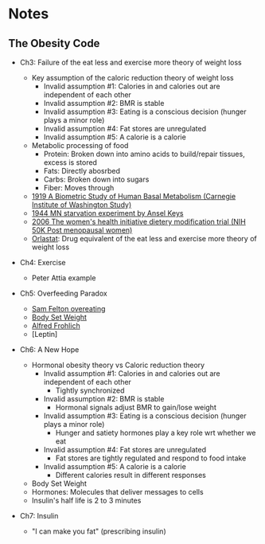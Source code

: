 

# Notes

## The Obesity Code

- Ch3: Failure of the eat less and exercise more theory of weight loss
  - Key assumption of the caloric reduction theory of weight loss
    - Invalid assumption #1: Calories in and calories out are independent of each other
    - Invalid assumption #2: BMR is stable
    - Invalid assumption #3: Eating is a conscious decision (hunger plays a minor role)
    - Invalid assumption #4: Fat stores are unregulated
    - Invalid assumption #5: A calorie is a calorie
  - Metabolic processing of food
    - Protein: Broken down into amino acids to build/repair tissues, excess is stored
    - Fats: Directly abosrbed
    - Carbs: Broken down into sugars
    - Fiber: Moves through
  - [1919 A Biometric Study of Human Basal Metabolism (Carnegie Institute of Washington Study)](https://www.ncbi.nlm.nih.gov/pmc/articles/PMC1091498)
  - [1944 MN starvation experiment by Ansel Keys](https://en.wikipedia.org/wiki/Minnesota_Starvation_Experiment)
  - [2006 The women's health initiative dietery modification trial (NIH 50K Post menopausal women)](https://pubmed.ncbi.nlm.nih.gov/16391215)
  - [Orlastat](https://medlineplus.gov/druginfo/meds/a601244.html): Drug equivalent of the eat less and exercise more theory of weight loss

- Ch4: Exercise
  - Peter Attia example

- Ch5: Overfeeding Paradox
  - [Sam Felton overeating](https://www.dietdoctor.com/what-happens-if-you-eat-5800-calories-daily-on-an-lchf-diet)
  - [Body Set Weight](https://www.healthline.com/health/set-point-theory#summary)
  - [Alfred Frohlich](https://en.wikipedia.org/wiki/Alfred_Fr%C3%B6hlich)
  - [Leptin]

- Ch6: A New Hope
  - Hormonal obesity theory vs Caloric reduction theory
    - Invalid assumption #1: Calories in and calories out are independent of each other
      - Tightly synchronized
    - Invalid assumption #2: BMR is stable
      - Hormonal signals adjust BMR to gain/lose weight
    - Invalid assumption #3: Eating is a conscious decision (hunger plays a minor role)
      - Hunger and satiety hormones play a key role wrt whether we eat
    - Invalid assumption #4: Fat stores are unregulated
      - Fat stores are tightly regulated and respond to food intake
    - Invalid assumption #5: A calorie is a calorie
      - Different calories result in different responses
  - Body Set Weight
  - Hormones: Molecules that deliver messages to cells
  - Insulin's half life is 2 to 3 minutes

- Ch7: Insulin
  - "I can make you fat" (prescribing insulin)
